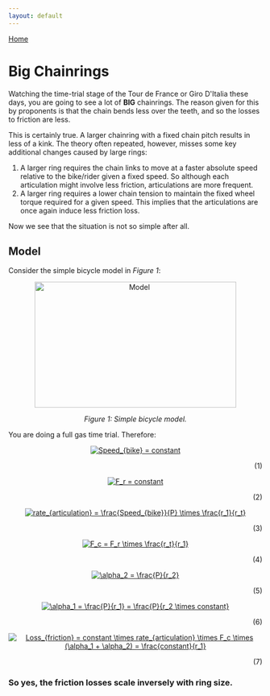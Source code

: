 ```yaml
---
layout: default
---
```



[Home](./index.html)

# Big Chainrings

Watching the time-trial stage of the Tour de France or Giro D'Italia these days, you are going to see a lot of **BIG** chainrings.
The reason given for this by proponents is that the chain bends less over the teeth, and so the losses to friction are less.

This is certainly true. A larger chainring with a fixed chain pitch results in less of a kink. The theory often repeated, however, misses some key additional changes caused by large rings:

1. A larger ring requires the chain links to move at a faster absolute speed relative to the bike/rider given a fixed speed. So although each articulation might involve less friction, articulations are more frequent.
2. A larger ring requires a lower chain tension to maintain the fixed wheel torque required for a given speed. This implies that the articulations are once again induce less friction loss.

Now we see that the situation is not so simple after all.

## Model

Consider the simple bicycle model in _Figure 1_:

<p align="center"> <img src="https://pheidippidesbane.github.io/Projects/images/Torque.png" alt="Model" width="400" 
     height="250"> </p>
<p align="center"> <i> Figure 1: Simple bicycle model. </i> </p>
  
You are doing a full gas time trial. Therefore:

<!---
<p align = "center"><a href="https://www.codecogs.com/eqnedit.php?latex=\hat{\beta}&space;=&space;\frac{Cov(R_{stock},&space;R_{market})}{Var(R_{market})}" target="_blank"><img src="https://latex.codecogs.com/gif.latex?\hat{\beta}&space;=&space;\frac{Cov(R_{stock},&space;R_{market})}{Var(R_{market})}" title="\hat{\beta} = \frac{Cov(R_{stock}, R_{market})}{Var(R_{market})}" /></a><p align = "right">(1)</p></p>
-->

<p align = "center"><a href="https://www.codecogs.com/eqnedit.php?latex=Speed_{bike}&space;=&space;constant" target="_blank"><img src="https://latex.codecogs.com/gif.latex?Speed_{bike}&space;=&space;constant" title="Speed_{bike} = constant" /></a><p align = "right">(1)</p></p>

<p align = "center"><a href="https://www.codecogs.com/eqnedit.php?latex=F_r&space;=&space;constant" target="_blank"><img src="https://latex.codecogs.com/gif.latex?F_r&space;=&space;constant" title="F_r = constant" /></a><p align = "right">(2)</p></p>

<p align = "center"><a href="https://www.codecogs.com/eqnedit.php?latex=rate_{articulation}&space;=&space;\frac{Speed_{bike}}{P}&space;\times&space;\frac{r_1}{r_t}" target="_blank"><img src="https://latex.codecogs.com/gif.latex?rate_{articulation}&space;=&space;\frac{Speed_{bike}}{P}&space;\times&space;\frac{r_1}{r_t}" title="rate_{articulation} = \frac{Speed_{bike}}{P} \times \frac{r_1}{r_t}" /></a><p align = "right">(3)</p></p>



<p align = "center"><a href="https://www.codecogs.com/eqnedit.php?latex=F_c&space;=&space;F_r&space;\times&space;\frac{r_t}{r_1}" target="_blank"><img src="https://latex.codecogs.com/gif.latex?F_c&space;=&space;F_r&space;\times&space;\frac{r_t}{r_1}" title="F_c = F_r \times \frac{r_t}{r_1}" /></a><p align = "right">(4)</p></p>

<p align = "center"><a href="https://www.codecogs.com/eqnedit.php?latex=\alpha_2&space;=&space;\frac{P}{r_2}" target="_blank"><img src="https://latex.codecogs.com/gif.latex?\alpha_2&space;=&space;\frac{P}{r_2}" title="\alpha_2 = \frac{P}{r_2}" /></a><p align = "right">(5)</p></p>


<p align = "center"><a href="https://www.codecogs.com/eqnedit.php?latex=\alpha_1&space;=&space;\frac{P}{r_1}&space;=&space;\frac{P}{r_2&space;\times&space;constant}" target="_blank"><img src="https://latex.codecogs.com/gif.latex?\alpha_1&space;=&space;\frac{P}{r_1}&space;=&space;\frac{P}{r_2&space;\times&space;constant}" title="\alpha_1 = \frac{P}{r_1} = \frac{P}{r_2 \times constant}" /></a><p align = "right">(6)</p></p>


<p align = "center"><a href="https://www.codecogs.com/eqnedit.php?latex=Loss_{friction}&space;=&space;constant&space;\times&space;rate_{articulation}&space;\times&space;F_c&space;\times&space;(\alpha_1&space;&plus;&space;\alpha_2)&space;=&space;\frac{constant}{r_1}" target="_blank"><img src="https://latex.codecogs.com/gif.latex?Loss_{friction}&space;=&space;constant&space;\times&space;rate_{articulation}&space;\times&space;F_c&space;\times&space;(\alpha_1&space;&plus;&space;\alpha_2)&space;=&space;\frac{constant}{r_1}" title="Loss_{friction} = constant \times rate_{articulation} \times F_c \times (\alpha_1 + \alpha_2) = \frac{constant}{r_1}" /></a><p align = "right">(7)</p></p>

### So yes, the friction losses scale inversely with ring size.

<!---
<MATH>&int;_a_^b^{f(x)<over>1+x} dx</MATH>    
    
<math>
	H(s) = ∫<sub>0</sub><sup>∞</sup> e<sup>-st</sup> h(t) dt
</math>
	
	
<math>
	(<array align="c"> <item>
		&ldet;<array align="cc">
			<item>x<sub>11</sub>
			<item>x<sub>12</sub>
			<item>x<sub>21</sub>			
			<item>x<sub>22</sub>
		</array><rd>&rdet;
		<item> y <item> z
	</array>)
</math>
				
<math>
	C <box>dV<sub>out</sub><over>dt</box> = I<sub>b</sub>
	&tanh;(<box>κ(V<sub>in</sub>-V<sub>out</sub>)<over>2</box>)
</math>
    
Text can be **bold**, _italic_, or ~~strikethrough~~.

[Link to another page](./another-page.html).

There should be whitespace between paragraphs.

There should be whitespace between paragraphs. We recommend including a README, or a file with information about your project.

# Header 1

This is a normal paragraph following a header. GitHub is a code hosting platform for version control and collaboration. It lets you and others work together on projects from anywhere.

## Header 2

> This is a blockquote following a header.
>
> When something is important enough, you do it even if the odds are not in your favor.

### Header 3

```js
// Javascript code with syntax highlighting.
var fun = function lang(l) {
  dateformat.i18n = require('./lang/' + l)
  return true;
}
```

```ruby
# Ruby code with syntax highlighting
GitHubPages::Dependencies.gems.each do |gem, version|
  s.add_dependency(gem, "= #{version}")
end
```

#### Header 4

*   This is an unordered list following a header.
*   This is an unordered list following a header.
*   This is an unordered list following a header.

##### Header 5

1.  This is an ordered list following a header.
2.  This is an ordered list following a header.
3.  This is an ordered list following a header.

###### Header 6

| head1        | head two          | three |
|:-------------|:------------------|:------|
| ok           | good swedish fish | nice  |
| out of stock | good and plenty   | nice  |
| ok           | good `oreos`      | hmm   |
| ok           | good `zoute` drop | yumm  |

### There's a horizontal rule below this.

* * *

### Here is an unordered list:

*   Item foo
*   Item bar
*   Item baz
*   Item zip

### And an ordered list:

1.  Item one
1.  Item two
1.  Item three
1.  Item four

### And a nested list:

- level 1 item
  - level 2 item
  - level 2 item
    - level 3 item
    - level 3 item
- level 1 item
  - level 2 item
  - level 2 item
  - level 2 item
- level 1 item
  - level 2 item
  - level 2 item
- level 1 item

### Small image

![Octocat](https://pheidippidesbane.github.io/Projects/images/Picture1.png)

### Large image

![Branching](https://guides.github.com/activities/hello-world/branching.png)


### Definition lists can be used with HTML syntax.

<dl>
<dt>Name</dt>
<dd>Godzilla</dd>
<dt>Born</dt>
<dd>1952</dd>
<dt>Birthplace</dt>
<dd>Japan</dd>
<dt>Color</dt>
<dd>Green</dd>
</dl>

```
Long, single-line code blocks should not wrap. They should horizontally scroll if they are too long. This line should be long enough to demonstrate this.
```

```
The final element.
```
-->
